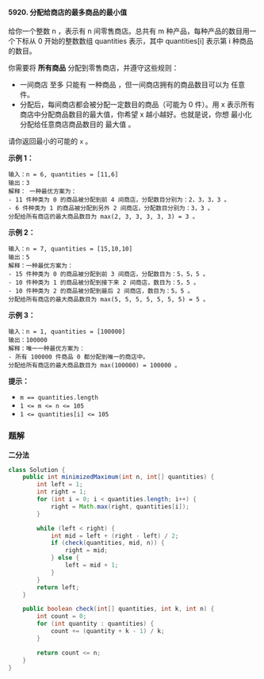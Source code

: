 #### 5920. 分配给商店的最多商品的最小值

给你一个整数 n ，表示有 n 间零售商店。总共有 m 种产品，每种产品的数目用一个下标从 0 开始的整数数组 quantities 表示，其中 quantities[i] 表示第 i 种商品的数目。

你需要将 **所有商品** 分配到零售商店，并遵守这些规则：

* 一间商店 至多 只能有 一种商品 ，但一间商店拥有的商品数目可以为 任意 件。
* 分配后，每间商店都会被分配一定数目的商品（可能为 0 件）。用 x 表示所有商店中分配商品数目的最大值，你希望 x 越小越好。也就是说，你想 最小化 分配给任意商店商品数目的 最大值 。

请你返回最小的可能的 `x` 。

**示例 1：**

```shell
输入：n = 6, quantities = [11,6]
输出：3
解释： 一种最优方案为：
- 11 件种类为 0 的商品被分配到前 4 间商店，分配数目分别为：2，3，3，3 。
- 6 件种类为 1 的商品被分配到另外 2 间商店，分配数目分别为：3，3 。
分配给所有商店的最大商品数目为 max(2, 3, 3, 3, 3, 3) = 3 。
```

**示例 2：**

```shell
输入：n = 7, quantities = [15,10,10]
输出：5
解释：一种最优方案为：
- 15 件种类为 0 的商品被分配到前 3 间商店，分配数目为：5，5，5 。
- 10 件种类为 1 的商品被分配到接下来 2 间商店，数目为：5，5 。
- 10 件种类为 2 的商品被分配到最后 2 间商店，数目为：5，5 。
分配给所有商店的最大商品数目为 max(5, 5, 5, 5, 5, 5, 5) = 5 。
```

**示例 3：**

```shell
输入：n = 1, quantities = [100000]
输出：100000
解释：唯一一种最优方案为：
- 所有 100000 件商品 0 都分配到唯一的商店中。
分配给所有商店的最大商品数目为 max(100000) = 100000 。
```

**提示：**

- `m == quantities.length`
- `1 <= m <= n <= 105`
- `1 <= quantities[i] <= 105`

### 题解

**二分法**

```java
class Solution {
    public int minimizedMaximum(int n, int[] quantities) {
        int left = 1;
        int right = 1;
        for (int i = 0; i < quantities.length; i++) {
            right = Math.max(right, quantities[i]);
        }

        while (left < right) {
            int mid = left + (right - left) / 2;
            if (check(quantities, mid, n)) {
                right = mid;
            } else {
                left = mid + 1;
            }
        }
        return left;
    }

    public boolean check(int[] quantities, int k, int n) {
        int count = 0;
        for (int quantity : quantities) {
            count += (quantity + k - 1) / k;
        }

        return count <= n;
    }
}
```

